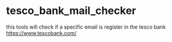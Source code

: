 # tesco_bank_mail_checker
this tools will check if a specific email is register in the tesco bank https://www.tescobank.com/
